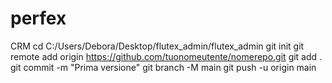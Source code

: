 # perfex
CRM
cd C:/Users/Debora/Desktop/flutex_admin/flutex_admin
git init
git remote add origin https://github.com/tuonomeutente/nomerepo.git
git add .
git commit -m "Prima versione"
git branch -M main
git push -u origin main
